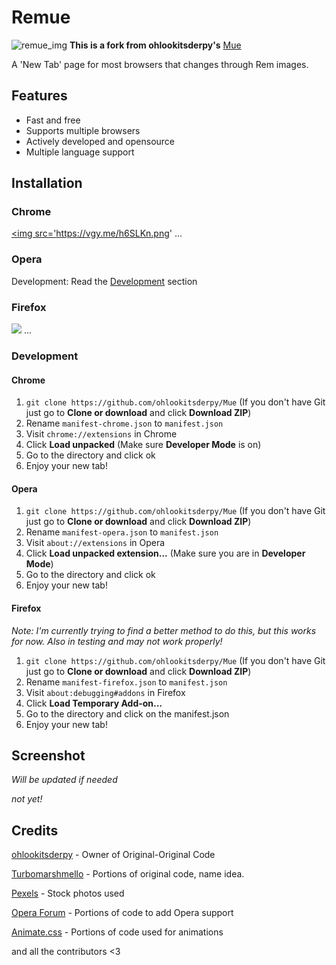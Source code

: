 # Remue
![remue_img](https://image.ibb.co/cs9RLA/Logo-Makr-1-Snn-Do.png)
**This is a fork from ohlookitsderpy's** [Mue](https://github.com/ohlookitsderpy/Mue)

A 'New Tab' page for most browsers that changes through Rem images.

## Features
* Fast and free
* Supports multiple browsers
* Actively developed and opensource
* Multiple language support

## Installation
### Chrome
<a href="https://chrome.google.com/webstore/detail/mue/bngmbednanpcfochchhgbkookpiaiaid"><img src='https://vgy.me/h6SLKn.png' ...
### Opera
Development: Read the [Development](#development) section
### Firefox
<a href="https://addons.mozilla.org/en-US/firefox/addon/mue/"><img src='https://vgy.me/REe6qz.png' target='_blank'></a> 
...

### Development

#### Chrome
1. ``git clone https://github.com/ohlookitsderpy/Mue`` (If you don't have Git just go to **Clone or download** and click **Download ZIP**)
2. Rename ``manifest-chrome.json`` to ``manifest.json``
3. Visit ``chrome://extensions`` in Chrome
4. Click **Load unpacked** (Make sure **Developer Mode** is on)
5. Go to the directory and click ok
6. Enjoy your new tab!
#### Opera
1. ``git clone https://github.com/ohlookitsderpy/Mue`` (If you don't have Git just go to **Clone or download** and click **Download ZIP**)
2. Rename ``manifest-opera.json`` to ``manifest.json``
3. Visit ``about://extensions`` in Opera
4. Click **Load unpacked extension...** (Make sure you are in **Developer Mode**)
5. Go to the directory and click ok
6. Enjoy your new tab!
#### Firefox
*Note: I'm currently trying to find a better method to do this, but this works for now. Also in testing and may not work properly!*
1. ``git clone https://github.com/ohlookitsderpy/Mue`` (If you don't have Git just go to **Clone or download** and click **Download ZIP**)
2. Rename ``manifest-firefox.json`` to ``manifest.json``
3. Visit ``about:debugging#addons`` in Firefox
4. Click **Load Temporary Add-on...**
5. Go to the directory and click on the manifest.json
6. Enjoy your new tab!

## Screenshot
*Will be updated if needed*

*not yet!*


## Credits
[ohlookitsderpy](https://github.com/ohlookitsderpy/Mue) - Owner of Original-Original Code

[Turbomarshmello](https://github.com/TurboMarshmello) - Portions of original code, name idea.

[Pexels](https://pexels.com) - Stock photos used

[Opera Forum](https://forums.opera.com/topic/25046/how-to-disable-completely-the-speed-dial/14) - Portions of code to add Opera support

[Animate.css](https://daneden.github.io/animate.css/) - Portions of code used for animations

and all the contributors <3
